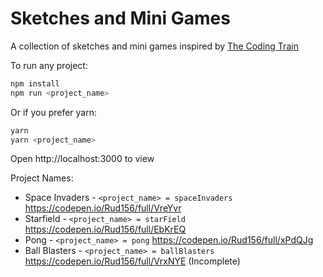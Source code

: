 # Sketches and Mini Games
A collection of sketches and mini games inspired by [The Coding Train](https://www.youtube.com/user/shiffman)

To run any project:
```bash
npm install
npm run <project_name>
```
Or if you prefer yarn:
```bash
yarn
yarn <project_name>
```
Open http://localhost:3000 to view

Project Names:
* Space Invaders - `<project_name> = spaceInvaders` https://codepen.io/Rud156/full/VreYvr
* Starfield - `<project_name> = starField` https://codepen.io/Rud156/full/EbKrEQ
* Pong - `<project_name> = pong` https://codepen.io/Rud156/full/xPdQJg
* Ball Blasters - `<project_name> = ballBlasters` https://codepen.io/Rud156/full/VrxNYE (Incomplete)
